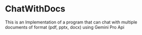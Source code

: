 # ChatWithDocs
This is an Implementation of a program that can chat with multiple documents of format (pdf, pptx, docx) using Gemini Pro Api
